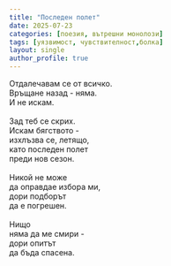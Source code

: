 ```yaml
---
title: "Последен полет"
date: 2025-07-23
categories: [поезия, вътрешни монолози]
tags: [уязвимост, чувствителност,болка]
layout: single
author_profile: true
---
```


<div class="poem3">

Отдалечавам се от всичко.<br/>
Връщане назад - няма.<br/>
И не искам.<br/>
<br/>
Зад теб се скрих.<br/>
Искам бягството -<br/>
изхлъзва се, летящо,<br/>
като последен полет <br/>
преди нов сезон.<br/>
<br/>
Никой не може<br/>
да оправдае избора ми,<br/>
дори подборът<br/>
да е погрешен.<br/>
<br/>
Нищо<br/>
няма да ме смири -<br/>
дори опитът <br/>
да бъда спасена.<br/>
</div>